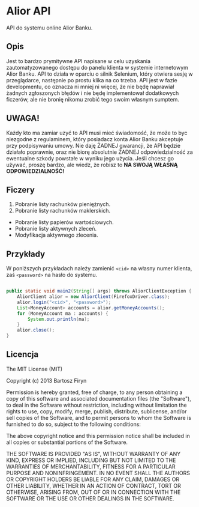 # Alior API

API do systemu online Alior Banku.

## Opis

Jest to bardzo prymitywne API napisane w celu uzyskania zautomatyzowanego dostępu do 
panelu klienta w systemie internetowym Alior Banku. API to działa w oparciu o silnik
Selenium, który otwiera sesję w przeglądarce, następnie po prostu klika na co trzeba.
API jest w fazie developmentu, co oznacza ni mniej ni więcej, że nie będę naprawiał 
żadnych zgłoszonych błędów i nie będę implementował dodatkowych ficzerów, ale nie 
bronię nikomu zrobić tego swoim własnym sumptem.

## UWAGA!

Każdy kto ma zamiar uzyć to API musi mieć świadomość, że może to byc niezgodne z 
regulaminem, który posiadacz konta Alior Banku akceptuje przy podpisywaniu umowy.
Nie daję ŻADNEJ gwarancji, że API będzie działało poprawnie, oraz nie biorę absolutnie
ŻADNEJ odpowiedzialność za ewentualne szkody powstałe w wyniku jego użycia. Jeśli chcesz
go używać, proszę bardzo, ale wiedz, że robisz to **NA SWOJĄ WŁASNĄ ODPOWIEDZIALNOŚĆ!**

## Ficzery

1. Pobranie listy rachunków pieniężnych.
2. Pobranie listy rachunków maklerskich.
 * Pobranie listy papierów wartościowych.
 * Pobranie listy aktywnych zleceń.
 * Modyfikacja aktywnego zlecenia.

## Przykłady

W poniższych przykładach należy zamienić ```<cid>``` na własny numer klienta, zaś
```<password>``` na hasło do systemu.

```java

public static void main2(String[] args) throws AliorClientException {
	AliorClient alior = new AliorClient(FirefoxDriver.class);
	alior.login("<cid>", "<password>");
	List<MoneyAccount> accounts = alior.getMoneyAccounts();
	for (MoneyAccount ma : accounts) {
		System.out.println(ma);
	}
	alior.close();
}
```

## Licencja

The MIT License (MIT)

Copyright (c) 2013 Bartosz Firyn

Permission is hereby granted, free of charge, to any person obtaining a copy
of this software and associated documentation files (the "Software"), to deal
in the Software without restriction, including without limitation the rights
to use, copy, modify, merge, publish, distribute, sublicense, and/or sell
copies of the Software, and to permit persons to whom the Software is
furnished to do so, subject to the following conditions:

The above copyright notice and this permission notice shall be included in
all copies or substantial portions of the Software.

THE SOFTWARE IS PROVIDED "AS IS", WITHOUT WARRANTY OF ANY KIND, EXPRESS OR
IMPLIED, INCLUDING BUT NOT LIMITED TO THE WARRANTIES OF MERCHANTABILITY,
FITNESS FOR A PARTICULAR PURPOSE AND NONINFRINGEMENT. IN NO EVENT SHALL THE
AUTHORS OR COPYRIGHT HOLDERS BE LIABLE FOR ANY CLAIM, DAMAGES OR OTHER
LIABILITY, WHETHER IN AN ACTION OF CONTRACT, TORT OR OTHERWISE, ARISING FROM,
OUT OF OR IN CONNECTION WITH THE SOFTWARE OR THE USE OR OTHER DEALINGS IN
THE SOFTWARE.
